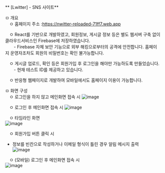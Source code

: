 ** [Lwitter] - SNS 사이트**

ㅁ 개요   
　ㅇ 홈페이지 주소 :https://nwitter-reloaded-71ff7.web.app
 
　ㅇ React를 기반으로 개발하였고, 회원정보, 게시글 정보 등은 별도 웹서버 구축 없이 클라우드서비스인 Firebase에 저장하였습니다.  
　　- Firebase 자체 보안 기능으로 외부 해킹으로부터의 공격에 안전합니다. 홈페이지 운영자조차도 회원의 비밀번호는 확인 불가능합니다. 
 
　ㅇ 게시글 업로드, 확인 등은 회원가입 후 로그인을 해야만 가능하도록 만들었습니다.  
　　- 현재 테스트 ID를 제공하고 있습니다.
    
　ㅇ 반응형 웹페이지로 개발하여 모바일에서도 홈페이지 이용이 가능합니다.

ㅁ 화면 구성  
　ㅇ 로그인을 하지 않고 메인화면 접속 시 
![image](https://github.com/doitjustgo/Lwitter/assets/24933367/7881c8f1-070d-49be-837a-27dcfa7672ff)

　ㅇ 로그인 후 메인화면 접속 시 
 ![image](https://github.com/doitjustgo/Lwitter/assets/24933367/0c446dfa-4a7f-41cb-ad55-d9c186477163)

　ㅇ 타임라인 화면  
  ![image](https://github.com/doitjustgo/Lwitter/assets/24933367/c22aeed9-fe4e-4869-92a1-c5948de3c199)

　ㅇ 회원가입 버튼 클릭 시 
  - 정보를 빈칸으로 작성하거나 이메일 형식이 틀린 경우 알림 메시지 출력  
![image](https://github.com/doitjustgo/Lwitter/assets/24933367/d018f95a-01c7-48ee-aed3-f781bba01a11)

　ㅇ (모바일) 로그인 후 메인화면 접속 시   
 ![image](https://github.com/doitjustgo/Lwitter/assets/24933367/c98d9777-ce8a-4051-8530-c51f7553dc19)
